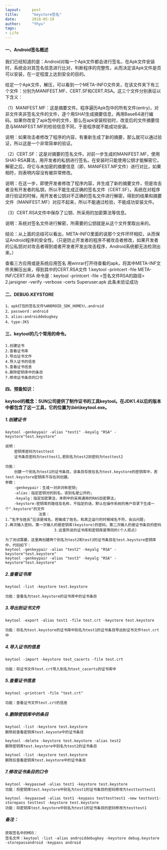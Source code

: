 ```yaml
---
layout:     post
title:      "keystore签名"
date:       2018-05-19
author:     "Yhyu"
tags:
- Life
---
```


#### 一、Android签名概述

我们已经知道的是：Android对每一个Apk文件都会进行签名，在Apk文件安装时，系统会对其签名信息进行比对，判断程序的完整性，从而决定该Apk文件是否可以安装，在一定程度上达到安全的目的。

给定一个Apk文件，解压，可以看到一个META-INFO文件夹，在该文件夹下有三个文件：分别为MANIFEST.MF、CERT.SF和CERT.RSA。这三个文件分别表征以下含义：

（1）MANIFEST.MF：这是摘要文件。程序遍历Apk包中的所有文件(entry)，对非文件夹非签名文件的文件，逐个用SHA1生成摘要信息，再用Base64进行编码。如果你改变了apk包中的文件，那么在apk安装校验时，改变后的文件摘要信息与MANIFEST.MF的检验信息不同，于是程序就不能成功安装。

说明：如果攻击者修改了程序的内容，有重新生成了新的摘要，那么就可以通过验证，所以这是一个非常简单的验证。

（2）CERT.SF：这是对摘要的签名文件。对前一步生成的MANIFEST.MF，使用SHA1-RSA算法，用开发者的私钥进行签名。在安装时只能使用公钥才能解密它。解密之后，将它与未加密的摘要信息（即，MANIFEST.MF文件）进行对比，如果相符，则表明内容没有被异常修改。

说明：在这一步，即使开发者修改了程序内容，并生成了新的摘要文件，但是攻击者没有开发者的私钥，所以不能生成正确的签名文件（CERT.SF）。系统在对程序进行验证的时候，用开发者公钥对不正确的签名文件进行解密，得到的结果和摘要文件（MANIFEST.MF）对应不起来，所以不能通过检验，不能成功安装文件。

（3）CERT.RSA文件中保存了公钥、所采用的加密算法等信息。

说明：系统对签名文件进行解密，所需要的公钥就是从这个文件里取出来的。

结论：从上面的总结可以看出，META-INFO里面的说那个文件环环相扣，从而保证Android程序的安全性。（只是防止开发者的程序不被攻击者修改，如果开发者的公私钥对对攻击者得到或者开发者开发出攻击程序，Android系统都无法检测出来。）

查看三方应用或是系统应用签名
用winrar打开待查看的apk，将其中META-INF文件夹解压出来，得到其中的CERT.RSA文件
1.keytool -printcert -file META-INF/CERT.RSA
  命令是：keytool -printcert -file <签名文件RSA的路径>
2.jarsigner -verify -verbose -certs Superuser.apk  此条未验证成功



#### 二、DEBUG.KEYSTORE
    1、apk打包的签名文件%ANDROID_SDK_HOME%\.android
    2、password：android
    3、alias:androiddebugkey
    4、type:JKS
    
#### 三、keytool的几个常用的命令。
    1.创建证书
    2.查看证书库
    3.导出证书文件
    4.导入证书的信息
    5.查看证书信息
    6.删除密钥库中的条目
    7.修改证书条目的口令
    
#### 四、预备知识：

**keytool的概念：SUN公司提供了制作证书的工具keytool。在JDK1.4以后的版本中都包含了这一工具，它的位置为<!--<JAVA_HOME> -->\bin\keytool.exe。** 

##### 1.创建证书
    
    keytool -genkeypair -alias "test1" -keyalg "RSA" -keystore"test.keystore" 
    
    说明：
        密钥库密码为testtest
        证书条目密码为testtest1,若别名为test2则密码为testtest2
           
    功能： 
        创建一个别名为test1的证书条目，该条目存放在名为test.keystore的密钥库中，若test.keystore密钥库不存在则创建。
    参数：
        -genkeypair：生成一对非对称密钥;
        -alias：指定密钥对的别名，该别名是公开的;
        -keyalg：指定加密算法，本例中的采用通用的RAS加密算法;
        -keystore:密钥库的路径及名称，不指定的话，默认在操作系统的用户目录下生成一个".keystore"的文件
                   注意：
    1.“名字与姓氏”应该是域名，若输成了姓名，和真正运行的时候域名不符，会出问题;
    2.再次输入密码，第一次输入的是密钥库(keystore)的密码，第二次输入的是证书条目的密码
                          3.这里所说的证书库和密钥库是等同的(个人观点)
                  
    为了测试需要，这里再创建两个别名为test2和test3的证书条目在test.keystore密钥库中，代码如下：
    keytool -genkeypair -alias "test2" -keyalg "RSA" -keystore"test.keystore" 
    keytool -genkeypair -alias "test3" -keyalg "RSA" -keystore"test.keystore" 
    
##### 2.查看证书库
    keytool -list -keystore test.keystore 
    
    功能：查看名为test.keystore的证书库中的证书条目
    
##### 3.导出到证书文件
    keytool -export -alias test1 -file test.crt -keystore test.keystore 
    
    功能：将名为test.keystore的证书库中别名为test1的证书条目导出到证书文件test.crt中
    
##### 4.导入证书的信息
    keytool -import -keystore test_cacerts -file test.crt  
    
    功能：将证书文件test.crt导入到名为test_cacerts的证书库中
    
##### 5.查看证书信息
    keytool -printcert -file "test.crt"  
    
    功能：查看证书文件test.crt的信息
    
##### 6.删除密钥库中的条目
    keytool -list -keystore test.keystore
    删除前查看密钥库test.keysote中的证书条目
    
    keytool -delete -keystore test.keystore -alias test2 
    删除密钥库test.keystore中别名为test2的证书条目
    
    keytool -list -keystore test.keystore 
    删除后查看密钥库test.keystore中的证书条目
    
##### 7.修改证书条目的口令
    keytool -keypasswd -alias test1 -keystore test.keystore 
    功能：将密钥库test.keystore中别名为test1的证书条目的密码修改为testtesttest1
    
    keytool -keypasswd -alias test1 -keypass testtesttest1 -new testtest1-storepass testtest -keystore test.keystore 
    功能：将密钥库test.keystore中别名为test1的证书条目的密码修改为testtest1
    
##### 备注：
    获取签名中的MD5：
    签名文件：keytool -list -alias androiddebugkey -keystore debug.keystore -storepassandroid -keypass android




        



